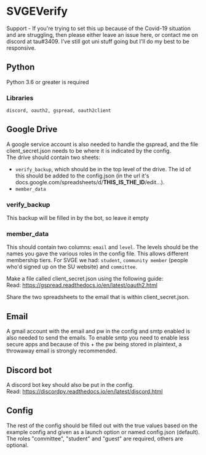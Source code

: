 # SVGEVerify

Support - If you're trying to set this up because of the Covid-19 situation and are struggling, then please either leave an issue here, or contact me on discord at tau#3409. I've still got uni stuff going but I'll do my best to be responsive.

## Python
Python 3.6 or greater is required
### Libraries
`discord, oauth2, gspread, oauth2client`  

## Google Drive
A google service account is also needed to handle the gspread, and the file client_secret.json needs to be where it is indicated by the config.  
The drive should contain two sheets: 
* `verify_backup`, which should be in the top level of the drive. The id of this should be added to the config.json (in the url it's docs.google.com/spreadsheets/d/**THIS_IS_THE_ID**/edit...).  
* `member_data`

### verify_backup
This backup will be filled in by the bot, so leave it empty

### member_data
This should contain two columns: `email` and `level`. The levels should be the names you gave the various roles in the config file. This allows different membership tiers. For SVGE we had: `student`, `community member` (people who'd signed up on the SU website) and `committee`.

Make a file called client_secret.json using the following guide:  
Read: https://gspread.readthedocs.io/en/latest/oauth2.html  

Share the two spreadsheets to the email that is within client_secret.json.  
## Email
A gmail account with the email and pw in the config and smtp enabled is also needed to send the emails. To enable smtp you need to enable less secure apps and because of this + the pw being stored in plaintext, a throwaway email is strongly recommended.  

## Discord bot
A discord bot key should also be put in the config.   
Read: https://discordpy.readthedocs.io/en/latest/discord.html

## Config
The rest of the config should be filled out with the true values based on the example config and given as a launch option or named config.json (default).  
The roles "committee", "student" and "guest" are required, others are optional.
